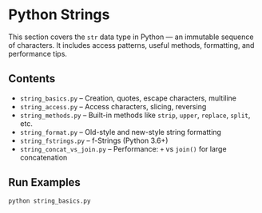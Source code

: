 # Python Strings

This section covers the `str` data type in Python — an immutable sequence of characters. It includes access patterns, useful methods, formatting, and performance tips.

## Contents

- `string_basics.py` – Creation, quotes, escape characters, multiline
- `string_access.py` – Access characters, slicing, reversing
- `string_methods.py` – Built-in methods like `strip`, `upper`, `replace`, `split`, etc.
- `string_format.py` – Old-style and new-style string formatting
- `string_fstrings.py` – f-Strings (Python 3.6+)
- `string_concat_vs_join.py` – Performance: `+` vs `join()` for large concatenation

## Run Examples

```bash
python string_basics.py
```

